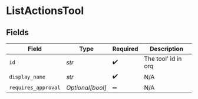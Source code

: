 # ListActionsTool


## Fields

| Field               | Type                | Required            | Description         |
| ------------------- | ------------------- | ------------------- | ------------------- |
| `id`                | *str*               | :heavy_check_mark:  | The tool' id in orq |
| `display_name`      | *str*               | :heavy_check_mark:  | N/A                 |
| `requires_approval` | *Optional[bool]*    | :heavy_minus_sign:  | N/A                 |